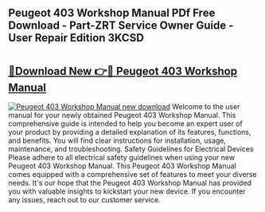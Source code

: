## Peugeot 403 Workshop Manual PDf Free Download - Part-ZRT Service Owner Guide - User Repair Edition 3KCSD

# <h2><a href="http://bc82495.oget.top/?id=Peugeot+403+Workshop+Manual">🔗Download New 👉🔴 Peugeot 403 Workshop Manual</a></h2>

[![Peugeot 403 Workshop Manual new download](https://i.imgur.com/5g1atiW.png)](http://bc82495.oget.top/?id=Peugeot+403+Workshop+Manual)
Welcome to the user manual for your newly obtained Peugeot 403 Workshop Manual. This comprehensive guide is intended to help you become an expert user of your product by providing a detailed explanation of its features, functions, and benefits. You will find clear instructions for installation, usage, maintenance, and troubleshooting. Safety Guidelines for Electrical Devices Please adhere to all electrical safety guidelines when using your new Peugeot 403 Workshop Manual. This Peugeot 403 Workshop Manual comes equipped with a comprehensive set of features to meet your diverse needs. It's our hope that the Peugeot 403 Workshop Manual has provided you with valuable insights to kickstart your new device. If you encounter any issues, reach out to our customer service.
